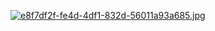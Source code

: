 [![e8f7df2f-fe4d-4df1-832d-56011a93a685.jpg](https://i.postimg.cc/CM6ZsSxC/e8f7df2f-fe4d-4df1-832d-56011a93a685.jpg)](https://postimg.cc/jCPdsVNC)
